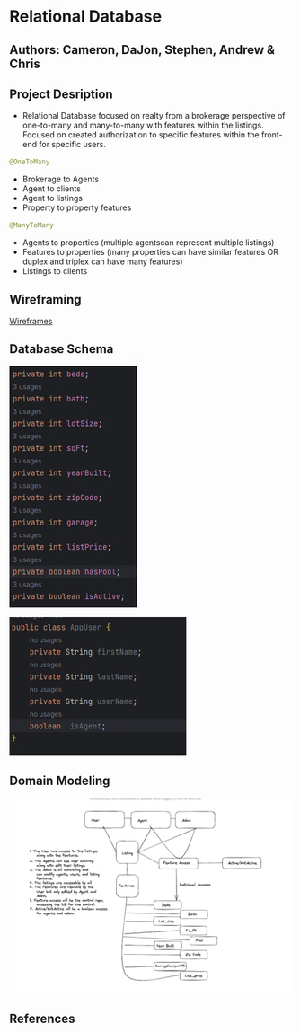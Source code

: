 # Relational Database

## Authors: Cameron, DaJon, Stephen, Andrew & Chris

## Project Desription

- Relational Database focused on realty from a brokerage perspective of one-to-many and many-to-many with features within the listings. Focused on created authorization to specific features within the front-end for specific users.
```java 
@OneToMany
```
- Brokerage to Agents
- Agent to clients
- Agent to listings
- Property to property features

```java
@ManyToMany
```
- Agents to properties (multiple agentscan represent multiple listings)
- Features to properties (many properties can have similar features OR duplex and triplex can have many features)
- Listings to clients

## Wireframing

[Wireframes](./wireframes)

## Database Schema

![schema](./images/schema.png)

![schema1](./images/image.png)


## Domain Modeling 

![schema2](./images/Domain_Framework.png)


## References

